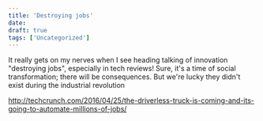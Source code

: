 ```yaml
---
title: 'Destroying jobs'
date: 
draft: true
tags: ['Uncategorized']
---
```


It really gets on my nerves when I see heading talking of innovation "destroying jobs", especially in tech reviews! Sure, it's a time of social transformation; there will be consequences. But we're lucky they didn't exist during the industrial revolution

http://techcrunch.com/2016/04/25/the-driverless-truck-is-coming-and-its-going-to-automate-millions-of-jobs/